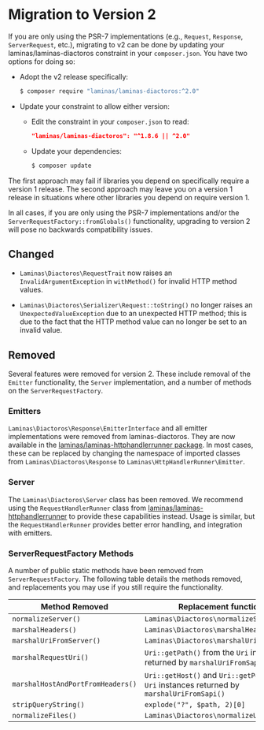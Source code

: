 # Migration to Version 2

If you are only using the PSR-7 implementations (e.g., `Request`, `Response`,
`ServerRequest`, etc.), migrating to v2 can be done by updating your
laminas/laminas-diactoros constraint in your `composer.json`. You have two
options for doing so:

- Adopt the v2 release specifically:

  ```bash
  $ composer require "laminas/laminas-diactoros:^2.0"
  ```

- Update your constraint to allow either version:
  
  - Edit the constraint in your `composer.json` to read:

    ```json
    "laminas/laminas-diactoros": "^1.8.6 || ^2.0"
    ```

  - Update your dependencies:

    ```bash
    $ composer update
    ```

The first approach may fail if libraries you depend on specifically require a
version 1 release. The second approach may leave you on a version 1 release in
situations where other libraries you depend on require version 1.

In all cases, if you are only using the PSR-7 implementations and/or the
`ServerRequestFactory::fromGlobals()` functionality, upgrading to version 2 will
pose no backwards compatibility issues.

## Changed

- `Laminas\Diactoros\RequestTrait` now raises an `InvalidArgumentException` in
  `withMethod()` for invalid HTTP method values.

- `Laminas\Diactoros\Serializer\Request::toString()` no longer raises an
  `UnexpectedValueException` due to an unexpected HTTP method; this is due to the
  fact that the HTTP method value can no longer be set to an invalid value.

## Removed

Several features were removed for version 2. These include removal of the
`Emitter` functionality, the `Server` implementation, and a number of methods on
the `ServerRequestFactory`.

### Emitters

`Laminas\Diactoros\Response\EmitterInterface` and all emitter implementations were
removed from laminas-diactoros. They are now available in the
[laminas/laminas-httphandlerrunner package](https://docs.laminas.dev/laminas-httphandlerrunner).
In most cases, these can be replaced by changing the namespace of imported
classes from `Laminas\Diactoros\Response` to `Laminas\HttpHandlerRunner\Emitter`.

### Server

The `Laminas\Diactoros\Server` class has been removed. We recommend using the
`RequestHandlerRunner` class from [laminas/laminas-httphandlerrunner](https://docs.laminas.dev/laminas-httphandlerrunner)
to provide these capabilities instead. Usage is similar, but the
`RequestHandlerRunner` provides better error handling, and integration with
emitters.

### ServerRequestFactory Methods

A number of public static methods have been removed from
`ServerRequestFactory`. The following table details the methods removed, and
replacements you may use if you still require the functionality.

Method Removed                    | Replacement functionality
--------------------------------- | -------------------------
`normalizeServer()`               | `Laminas\Diactoros\normalizeServer()`
`marshalHeaders()`                | `Laminas\Diactoros\marshalHeadersFromSapi()`
`marshalUriFromServer()`          | `Laminas\Diactoros\marshalUriFromSapi()`
`marshalRequestUri()`             | `Uri::getPath()` from the `Uri` instance returned by `marshalUriFromSapi()`
`marshalHostAndPortFromHeaders()` | `Uri::getHost()` and `Uri::getPort()` from the `Uri` instances returned by `marshalUriFromSapi()`
`stripQueryString()`              | `explode("?", $path, 2)[0]`
`normalizeFiles()`                | `Laminas\Diactoros\normalizeUploadedFiles()`
